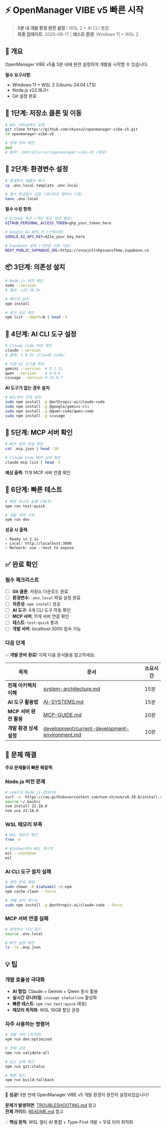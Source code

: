 # ⚡ OpenManager VIBE v5 빠른 시작

> **5분 내 개발 환경 완전 설정** | WSL 2 + AI CLI 통합  
> **최종 업데이트**: 2025-08-17 | **테스트 환경**: Windows 11 + WSL 2

## 🎯 개요

OpenManager VIBE v5를 5분 내에 완전 설정하여 개발을 시작할 수 있습니다.

**필수 요구사항**:

- Windows 11 + WSL 2 (Ubuntu 24.04 LTS)
- Node.js v22.18.0+
- Git 설정 완료

## 🚀 1단계: 저장소 클론 및 이동

```bash
# WSL 터미널에서 실행
git clone https://github.com/skyasu2/openmanager-vibe-v5.git
cd openmanager-vibe-v5

# 현재 위치 확인
pwd
# 출력: /mnt/d/cursor/openmanager-vibe-v5 (예상)
```

## 🔧 2단계: 환경변수 설정

```bash
# 환경변수 템플릿 복사
cp .env.local.template .env.local

# 필수 환경변수 설정 (에디터로 열어서 수정)
nano .env.local
```

**필수 수정 항목**:

```bash
# GitHub 토큰 (개인 토큰 생성 필요)
GITHUB_PERSONAL_ACCESS_TOKEN=ghp_your_token_here

# Google AI API 키 (선택사항)
GOOGLE_AI_API_KEY=AIza_your_key_here

# Supabase 설정 (기본값 사용 가능)
NEXT_PUBLIC_SUPABASE_URL=https://vnswjnltnhpsueosfhmw.supabase.co
```

## 📦 3단계: 의존성 설치

```bash
# Node.js 버전 확인
node --version
# 필요: v22.18.0+

# 패키지 설치
npm install

# 설치 성공 확인
npm list --depth=0 | head -5
```

## 🤖 4단계: AI CLI 도구 설정

```bash
# Claude Code 버전 확인
claude --version
# 출력: 1.0.81 (Claude Code)

# 다른 AI 도구들 확인
gemini --version  # 0.1.21
qwen --version    # 0.0.6
ccusage --version # 15.9.7
```

**AI 도구가 없는 경우 설치**:

```bash
# WSL에서 전역 설치
sudo npm install -g @anthropic-ai/claude-code
sudo npm install -g @google/gemini-cli
sudo npm install -g @qwen-code/qwen-code
sudo npm install -g ccusage
```

## 🔌 5단계: MCP 서버 확인

```bash
# MCP 설정 파일 확인
cat .mcp.json | head -10

# Claude Code MCP 상태 확인
claude mcp list | head -5
```

**예상 출력**: 11개 MCP 서버 연결 확인

## 🧪 6단계: 빠른 테스트

```bash
# 빠른 테스트 실행 (30초)
npm run test:quick

# 개발 서버 시작
npm run dev
```

**성공 시 출력**:

```
✓ Ready in 2.1s
✓ Local: http://localhost:3000
✓ Network: use --host to expose
```

## ✅ 완료 확인

### 필수 체크리스트

- [ ] **Git 클론**: 저장소 다운로드 완료
- [ ] **환경변수**: `.env.local` 파일 설정 완료
- [ ] **의존성**: `npm install` 성공
- [ ] **AI 도구**: 4개 CLI 도구 작동 확인
- [ ] **MCP 서버**: 11개 서버 연결 확인
- [ ] **테스트**: `test:quick` 통과
- [ ] **개발 서버**: localhost:3000 접속 가능

### 다음 단계

✅ **개발 준비 완료!** 이제 다음 문서들을 참고하세요:

| 목적                    | 문서                                                                                               | 소요시간 |
| ----------------------- | -------------------------------------------------------------------------------------------------- | -------- |
| **전체 아키텍처 이해**  | [system-architecture.md](./system-architecture.md)                                                 | 15분     |
| **AI 도구 활용법**      | [AI-SYSTEMS.md](./AI-SYSTEMS.md)                                                                   | 15분     |
| **MCP 서버 완전 활용**  | [MCP-GUIDE.md](./MCP-GUIDE.md)                                                                     | 20분     |
| **개발 환경 상세 설정** | [development/current-development-environment.md](./development/current-development-environment.md) | 10분     |

## 🚨 문제 해결

**주요 문제들의 빠른 해결책**:

### Node.js 버전 문제

```bash
# nvm으로 Node.js 업데이트
curl -o- https://raw.githubusercontent.com/nvm-sh/nvm/v0.39.0/install.sh | bash
source ~/.bashrc
nvm install 22.18.0
nvm use 22.18.0
```

### WSL 메모리 부족

```bash
# WSL 메모리 확인
free -h

# Windows에서 WSL 재시작
wsl --shutdown
wsl
```

### AI CLI 도구 설치 실패

```bash
# 권한 문제 해결
sudo chown -R $(whoami) ~/.npm
npm cache clean --force

# 개별 설치 재시도
sudo npm install -g @anthropic-ai/claude-code --force
```

### MCP 서버 연결 실패

```bash
# 환경변수 다시 로드
source .env.local

# MCP 설정 확인
ls -la .mcp.json
```

## 💡 팁

### 개발 효율성 극대화

- **AI 협업**: Claude + Gemini + Qwen 동시 활용
- **실시간 모니터링**: `ccusage statusline` 활성화
- **빠른 테스트**: `npm run test:quick` (6초)
- **메모리 최적화**: WSL 10GB 할당 권장

### 자주 사용하는 명령어

```bash
# 개발 서버 (최적화)
npm run dev:optimized

# 전체 검증
npm run validate:all

# Git 상태 확인
npm run git:status

# 빠른 빌드
npm run build:fallback
```

---

🎯 **성공!** 5분 만에 OpenManager VIBE v5 개발 환경이 완전히 설정되었습니다!

**문제가 발생하면**: [TROUBLESHOOTING.md](./TROUBLESHOOTING.md) 참고  
**전체 가이드**: [README.md](./README.md) 참고

💡 **핵심 원칙**: WSL 멀티 AI 통합 + Type-First 개발 + 무료 티어 최적화
